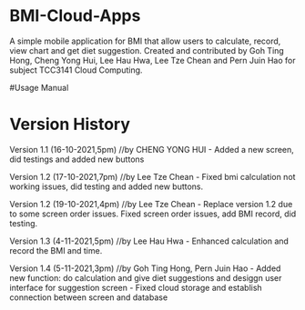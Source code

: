 # BMI-Cloud-Apps
A simple mobile application for BMI that allow users to calculate, record, view chart and get diet suggestion. Created and contributed by Goh Ting Hong, Cheng Yong Hui, Lee Hau Hwa, Lee Tze Chean and Pern Juin Hao for subject TCC3141 Cloud Computing.

#Usage Manual

# Version History
Version 1.1 (16-10-2021,5pm)
//by CHENG YONG HUI - Added a new screen, did testings and added new buttons

Version 1.2 (17-10-2021,7pm)
//by Lee Tze Chean - Fixed bmi calculation not working issues, did testing and added new buttons.

Version 1.2 (19-10-2021,4pm)
//by Lee Tze Chean -  Replace version 1.2 due to some screen order issues. Fixed screen order issues, add BMI record, did testing.

Version 1.3 (4-11-2021,5pm)
//by Lee Hau Hwa -  Enhanced calculation and record the BMI and time.

Version 1.4 (5-11-2021,3pm)
//by Goh Ting Hong, Pern Juin Hao - Added new function: do calculation and give diet suggestions and desiggn user interface for suggestion screen
                                  - Fixed cloud storage and establish connection between screen and database


